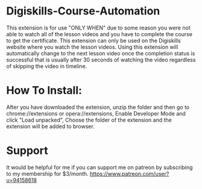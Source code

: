 # Digiskills-Course-Automation

This extension is for use "ONLY WHEN" due to some reason you were not able to watch all of the lesson videos and you have to complete the course to get the certificate. 
This extension can only be used on the Digiskills website where you watch the lesson videos.
Using this extension will automatically change to the next lesson video once the completion status is successful that is usually after 30 seconds of watching the video regardless of skipping the video in timeline.

# How To Install:

After you have downloaded the extension, unzip the folder and then go to chrome://extensions or opera://extensions,
Enable Developer Mode and click "Load unpacked",
Choose the folder of the extension and the extension will be added to browser.

# Support

It would be helpful for me if you can support me on patreon by subscribing to my membership for $3/month.
https://www.patreon.com/user?u=94158618
